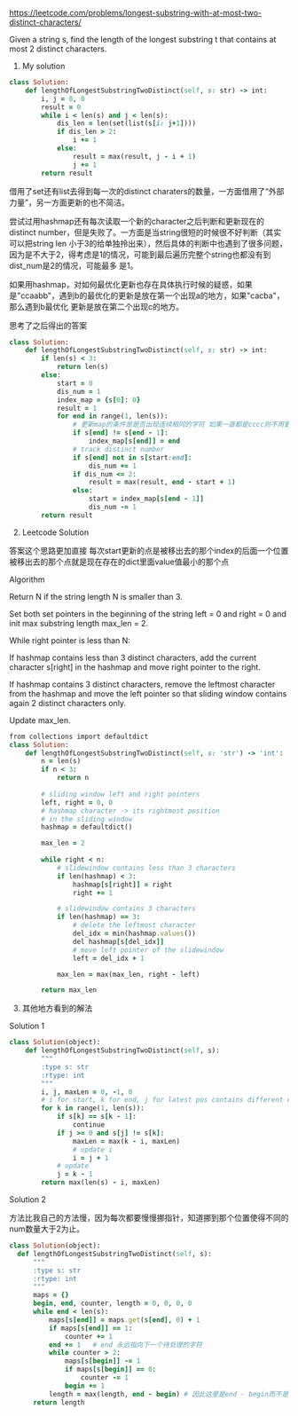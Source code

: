 https://leetcode.com/problems/longest-substring-with-at-most-two-distinct-characters/

Given a string s, find the length of the longest substring t that contains at most 2 distinct characters.

1. My solution

```ruby
class Solution:
    def lengthOfLongestSubstringTwoDistinct(self, s: str) -> int:
        i, j = 0, 0
        result = 0
        while i < len(s) and j < len(s):
            dis_len = len(set(list(s[i: j+1])))
            if dis_len > 2:
                i += 1
            else:
                result = max(result, j - i + 1)
                j += 1
        return result
```    

借用了set还有list去得到每一次的distinct charaters的数量，一方面借用了“外部力量”，另一方面更新的也不简洁。

尝试过用hashmap还有每次读取一个新的character之后判断和更新现在的distinct number，但是失败了。一方面是当string很短的时候很不好判断（其实可以把string len
小于3的给单独拎出来），然后具体的判断中也遇到了很多问题，因为是不大于2，得考虑是1的情况，可能到最后遍历完整个string也都没有到dist_num是2的情况，可能最多
是1。

如果用hashmap，对如何最优化更新也存在具体执行时候的疑惑，如果是"ccaabb"，遇到b的最优化的更新是放在第一个出现a的地方，如果"cacba"，那么遇到b最优化
更新是放在第二个出现c的地方。

思考了之后得出的答案

```ruby
class Solution:
    def lengthOfLongestSubstringTwoDistinct(self, s: str) -> int:
        if len(s) < 3:
            return len(s)
        else:
            start = 0
            dis_num = 1
            index_map = {s[0]: 0}
            result = 1
            for end in range(1, len(s)):
                # 更新map的条件是是否出现连续相同的字符 如果一直都是cccc则不用更新 如果是ccac则a和c都要更新
                if s[end] != s[end - 1]:
                    index_map[s[end]] = end
                # track distinct number
                if s[end] not in s[start:end]:
                    dis_num += 1
                if dis_num <= 2:
                    result = max(result, end - start + 1)
                else:
                    start = index_map[s[end - 1]]
                    dis_num -= 1     
        return result
```

2. Leetcode Solution

答案这个思路更加直接 每次start更新的点是被移出去的那个index的后面一个位置 被移出去的那个点就是现在存在的dict里面value值最小的那个点

Algorithm

Return N if the string length N is smaller than 3.

Set both set pointers in the beginning of the string left = 0 and right = 0 and init max substring length max_len = 2.

While right pointer is less than N:

If hashmap contains less than 3 distinct characters, add the current character s[right] in the hashmap and move right pointer to the right.

If hashmap contains 3 distinct characters, remove the leftmost character from the hashmap and move the left pointer so that sliding window contains again 2 distinct characters only.

Update max_len.

```ruby
from collections import defaultdict
class Solution:
    def lengthOfLongestSubstringTwoDistinct(self, s: 'str') -> 'int':
        n = len(s) 
        if n < 3:
            return n
        
        # sliding window left and right pointers
        left, right = 0, 0
        # hashmap character -> its rightmost position 
        # in the sliding window
        hashmap = defaultdict()

        max_len = 2
        
        while right < n:
            # slidewindow contains less than 3 characters
            if len(hashmap) < 3:
                hashmap[s[right]] = right
                right += 1

            # slidewindow contains 3 characters
            if len(hashmap) == 3:
                # delete the leftmost character
                del_idx = min(hashmap.values())
                del hashmap[s[del_idx]]
                # move left pointer of the slidewindow
                left = del_idx + 1

            max_len = max(max_len, right - left)

        return max_len
 ```


3. 其他地方看到的解法

Solution 1 

```ruby
class Solution(object):
    def lengthOfLongestSubstringTwoDistinct(self, s):
        """
        :type s: str
        :rtype: int
        """
        i, j, maxLen = 0, -1, 0
        # i for start, k for end, j for latest pos contains different character from k
        for k in range(1, len(s)):
            if s[k] == s[k - 1]:
                continue
            if j >= 0 and s[j] != s[k]:
                maxLen = max(k - i, maxLen)
                # update i
                i = j + 1
            # update
            j = k - 1
        return max(len(s) - i, maxLen)
  ```
  
  Solution 2
  
  方法比我自己的方法慢，因为每次都要慢慢挪指针，知道挪到那个位置使得不同的num数量大于2为止。
  
  ```ruby
  class Solution(object):
    def lengthOfLongestSubstringTwoDistinct(self, s):
        """
        :type s: str
        :rtype: int
        """
        maps = {}
        begin, end, counter, length = 0, 0, 0, 0
        while end < len(s):
            maps[s[end]] = maps.get(s[end], 0) + 1
            if maps[s[end]] == 1:
                counter += 1
            end += 1   # end 永远指向下一个待处理的字符
            while counter > 2:
                maps[s[begin]] -= 1
                if maps[s[begin]] == 0:
                    counter -= 1
                begin += 1
            length = max(length, end - begin) # 因此这里是end - begin而不是end - begin + 1
        return length
   ```
 
